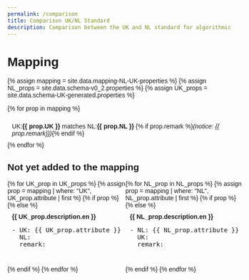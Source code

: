 ```yaml
---
permalink: /comparison
title: Comparison UK/NL Standard
description: Comparison between the UK and NL standard for algorithmic transparency
---
```

<body>
<h1>Mapping</h1>
<style>
    body {
        font-family: arial;
    }
</style>
{% assign mapping = site.data.mapping-NL-UK-properties %}
{% assign NL_props = site.data.schema-v0_2.properties %}
{% assign UK_props = site.data.schema-UK-generated.properties %}

{% for prop in mapping %}
    <div style="padding: 10px">
        UK:<b>{{ prop.UK }}</b> matches NL:<b>{{ prop.NL }}</b> {% if prop.remark %}<i>(notice: {{ prop.remark}})</i>{% endif %}
    </div>
{% endfor %}

<h2>Not yet added to the mapping</h2>

<div style="display: flex">
<div style="flex: 1">
{% for UK_prop in UK_props %}
    {% assign prop = mapping | where: "UK", UK_prop.attribute | first %}
    {% if prop %}
    {% else %}
    <div style="padding: 10px">
        <b>{{ UK_prop.description.en }}</b>
        <pre>
- UK: {{ UK_prop.attribute }}
  NL: 
  remark:
        </pre>
    </div>
    {% endif %}
{% endfor %}
</div>

<div style="flex: 1">
{% for NL_prop in NL_props %}
    {% assign prop = mapping | where: "NL", NL_prop.attribute | first %}
    {% if prop %}
    {% else %}
    <div style="padding: 10px">
        <b>{{ NL_prop.description.en }}</b>
        <pre>
- NL: {{ NL_prop.attribute }}
  UK: 
  remark:
        </pre>
    </div>
  {% endif %}
{% endfor %}
</div>
</div>

<!--
{% assign NL_prop = NL_props | where: "attribute", UK_prop.attribute | first %} 
{{ UK_prop.attribute }}:
    UK: {{ UK_prop.attribute }} - {{ UK_prop.description.en }}
    NL: {{ NL_prop.attribute }} - {{ NL_prop.description.en }}

{% assign UK_prop = UK_props | where: "attribute", NL_prop.attribute | first %}
    {% if UK_prop.attribute %}
    {% else %}
        {{ NL_prop.attribute }}:
            NL: {{ NL_prop.attribute }} - {{ NL_prop.description.en }}
            UK: {{ UK_prop.attribute }} - {{ UK_prop.description.en }}
    {% endif %}
-->